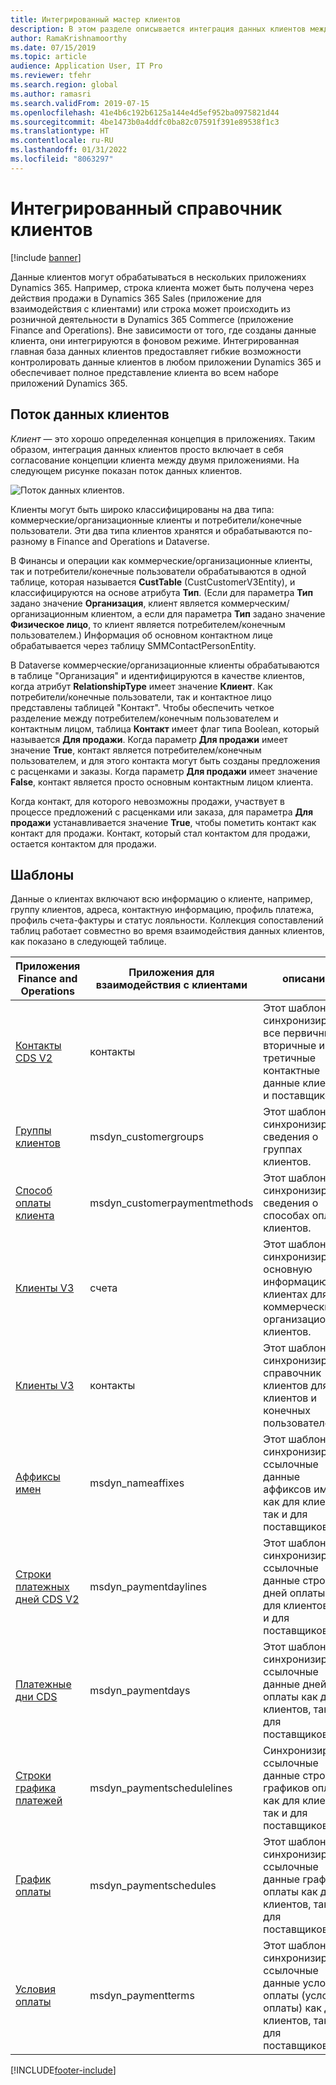 ```yaml
---
title: Интегрированный мастер клиентов
description: В этом разделе описывается интеграция данных клиентов между Finance and Operations и Dataverse.
author: RamaKrishnamoorthy
ms.date: 07/15/2019
ms.topic: article
audience: Application User, IT Pro
ms.reviewer: tfehr
ms.search.region: global
ms.author: ramasri
ms.search.validFrom: 2019-07-15
ms.openlocfilehash: 41e4b6c192b6125a144e4d5ef952ba0975821d44
ms.sourcegitcommit: 4be1473b0a4ddfc0ba82c07591f391e89538f1c3
ms.translationtype: HT
ms.contentlocale: ru-RU
ms.lasthandoff: 01/31/2022
ms.locfileid: "8063297"
---
```

# <a name="integrated-customer-master"></a>Интегрированный справочник клиентов

[!include [banner](../../includes/banner.md)]



Данные клиентов могут обрабатываться в нескольких приложениях Dynamics 365. Например, строка клиента может быть получена через действия продажи в Dynamics 365 Sales (приложение для взаимодействия с клиентами) или строка может происходить из розничной деятельности в Dynamics 365 Commerce (приложение Finance and Operations). Вне зависимости от того, где созданы данные клиента, они интегрируются в фоновом режиме. Интегрированная главная база данных клиентов предоставляет гибкие возможности контролировать данные клиентов в любом приложении Dynamics 365 и обеспечивает полное представление клиента во всем наборе приложений Dynamics 365.

## <a name="customer-data-flow"></a>Поток данных клиентов

*Клиент* — это хорошо определенная концепция в приложениях. Таким образом, интеграция данных клиентов просто включает в себя согласование концепции клиента между двумя приложениями. На следующем рисунке показан поток данных клиентов.

![Поток данных клиентов.](media/dual-write-customer-data-flow.png)

Клиенты могут быть широко классифицированы на два типа: коммерческие/организационные клиенты и потребители/конечные пользователи. Эти два типа клиентов хранятся и обрабатываются по-разному в Finance and Operations и Dataverse.

В Финансы и операции как коммерческие/организационные клиенты, так и потребители/конечные пользователи обрабатываются в одной таблице, которая называется **CustTable** (CustCustomerV3Entity), и классифицируются на основе атрибута **Тип**. (Если для параметра **Тип** задано значение **Организация**, клиент является коммерческим/организационным клиентом, а если для параметра **Тип** задано значение **Физическое лицо**, то клиент является потребителем/конечным пользователем.) Информация об основном контактном лице обрабатывается через таблицу SMMContactPersonEntity.

В Dataverse коммерческие/организационные клиенты обрабатываются в таблице "Организация" и идентифицируются в качестве клиентов, когда атрибут **RelationshipType** имеет значение **Клиент**. Как потребители/конечные пользователи, так и контактное лицо представлены таблицей "Контакт". Чтобы обеспечить четкое разделение между потребителем/конечным пользователем и контактным лицом, таблица **Контакт** имеет флаг типа Boolean, который называется **Для продажи**. Когда параметр **Для продажи** имеет значение **True**, контакт является потребителем/конечным пользователем, и для этого контакта могут быть созданы предложения с расценками и заказы. Когда параметр **Для продажи** имеет значение **False**, контакт является просто основным контактным лицом клиента.

Когда контакт, для которого невозможны продажи, участвует в процессе предложений с расценками или заказа, для параметра **Для продажи** устанавливается значение **True**, чтобы пометить контакт как контакт для продажи. Контакт, который стал контактом для продажи, остается контактом для продажи.

## <a name="templates"></a>Шаблоны

Данные о клиентах включают всю информацию о клиенте, например, группу клиентов, адреса, контактную информацию, профиль платежа, профиль счета-фактуры и статус лояльности. Коллекция сопоставлений таблиц работает совместно во время взаимодействия данных клиентов, как показано в следующей таблице.

Приложения Finance and Operations | Приложения для взаимодействия с клиентами         | описание
----------------------------|---------------------------------|------------
[Контакты CDS V2](mapping-reference.md#115) | контакты | Этот шаблон синхронизирует все первичные, вторичные и третичные контактные данные клиентов и поставщиков.
[Группы клиентов](mapping-reference.md#126) | msdyn_customergroups | Этот шаблон синхронизирует сведения о группах клиентов.
[Способ оплаты клиента](mapping-reference.md#127) | msdyn_customerpaymentmethods | Этот шаблон синхронизирует сведения о способах оплаты клиентов.
[Клиенты V3](mapping-reference.md#101) | счета | Этот шаблон синхронизирует основную информацию о клиентах для коммерческих и организационных клиентов.
[Клиенты V3](mapping-reference.md#116) | контакты | Этот шаблон синхронизирует справочник клиентов для клиентов и конечных пользователей.
[Аффиксы имен](mapping-reference.md#155) | msdyn_nameaffixes | Этот шаблон синхронизирует ссылочные данные аффиксов имен как для клиентов, так и для поставщиков.
[Строки платежных дней CDS V2](mapping-reference.md#157) | msdyn_paymentdaylines | Этот шаблон синхронизирует ссылочные данные строк дней оплаты как для клиентов, так и для поставщиков.
[Платежные дни CDS](mapping-reference.md#158) | msdyn_paymentdays | Этот шаблон синхронизирует ссылочные данные дней оплаты как для клиентов, так и для поставщиков.
[Строки графика платежей](mapping-reference.md#159) | msdyn_paymentschedulelines | Синхронизирует ссылочные данные строк графиков оплаты как для клиентов, так и для поставщиков.
[График оплаты](mapping-reference.md#160) | msdyn_paymentschedules | Этот шаблон синхронизирует ссылочные данные графиков оплаты как для клиентов, так и для поставщиков.
[Условия оплаты](mapping-reference.md#161) | msdyn_paymentterms | Этот шаблон синхронизирует ссылочные данные условий оплаты (условия оплаты) как для клиентов, так и для поставщиков.

[!INCLUDE[footer-include](../../../../includes/footer-banner.md)]
